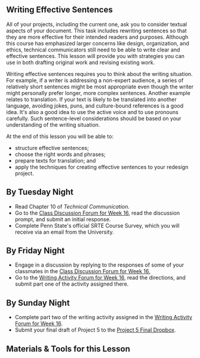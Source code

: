 ## Writing Effective Sentences

All of your projects, including the current one, ask you to consider textual aspects of your document. This task includes rewriting sentences so that they are more effective for their intended readers and purposes. Although this course has emphasized larger concerns like design, organization, and ethics, technical communicators still need to be able to write clear and effective sentences. This lesson will provide you with strategies you can use in both drafting original work and revising existing work.

Writing effective sentences requires you to think about the writing situation. For example, if a writer is addressing a non-expert audience, a series of relatively short sentences might be most appropriate even though the writer might personally prefer longer, more complex sentences. Another example relates to translation. If your text is likely to be translated into another language, avoiding jokes, puns, and culture-bound references is a good idea. It's also a good idea to use the active voice and to use pronouns carefully. Such sentence-level considerations should be based on your understanding of the writing situation.

At the end of this lesson you will be able to:

* structure effective sentences;
* choose the right words and phrases;
* prepare texts for translation; and
* apply the techniques for creating effective sentences to your redesign project. 

## By Tuesday Night

* Read Chapter 10 of _Technical Communication_.
* Go to the [Class Discussion Forum for Week 16][1], read the discussion prompt, and submit an initial response.
* Complete Penn State's official SRTE Course Survey, which you will receive via an email from the University.

## By Friday Night

* Engage in a discussion by replying to the responses of some of your classmates in the [Class Discussion Forum for Week 16.][1]
* Go to the [Writing Activity Forum for Week 16][2], read the directions, and submit part one of the activity assigned there.

## By Sunday Night

* Complete part two of the writing activity assigned in the [Writing Activity Forum for Week 16][2].
* Submit your final draft of Project 5 to the [Project 5 Final Dropbox][3].

## Materials & Tools for this Lesson

[1]: /section/content/default.asp?WCI=Goto&WCU=CRSCNT&MATCH=Class+Discussion+Forum+for+Week+16
[2]: /section/content/default.asp?WCI=Goto&WCU=CRSCNT&MATCH=Writing+Activity+Forum+for+Week+16
[3]: /section/content/default.asp?WCI=Goto&WCU=CRSCNT&MATCH=Project+5+Final+Dropbox
